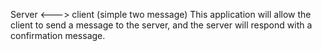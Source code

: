 Server <---> client (simple two message)
This application will allow the client to send a message to the server, and the server will respond with a confirmation message.